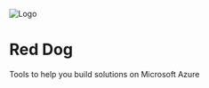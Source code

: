 
<p><img src="https://raw.github.com/sandrinodimattia/RedDog/media/reddog-200px.png" alt="Logo" style="max-width:100%;" /></p>

Red Dog
=======

Tools to help you build solutions on Microsoft Azure
